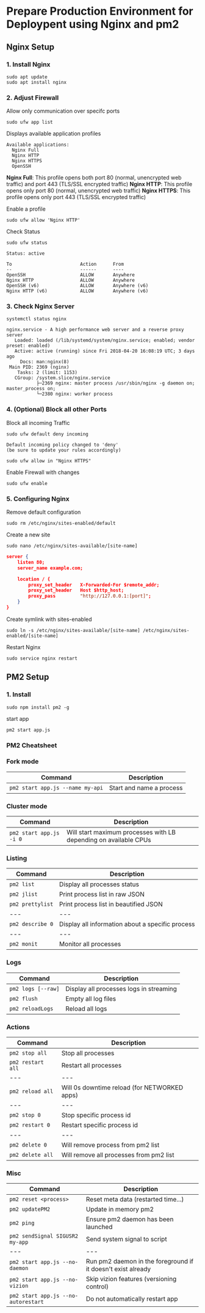 # Prepare Production Environment for Deploypent using Nginx and pm2
 
## Nginx Setup
### 1. Install Nginx
```
sudo apt update
sudo apt install nginx
```

### 2. Adjust Firewall
Allow only communication over specifc ports

```
sudo ufw app list
```
Displays available application profiles
```
Available applications:
  Nginx Full
  Nginx HTTP
  Nginx HTTPS
  OpenSSH
```

**Nginx Full**: This profile opens both port 80 (normal, unencrypted web traffic) and port 443 (TLS/SSL encrypted traffic)
**Nginx HTTP**: This profile opens only port 80 (normal, unencrypted web traffic)
**Nginx HTTPS**: This profile opens only port 443 (TLS/SSL encrypted traffic)

Enable a profile
```
sudo ufw allow 'Nginx HTTP'
```

Check Status
```
sudo ufw status
```
```
Status: active

To                         Action      From
--                         ------      ----
OpenSSH                    ALLOW       Anywhere                  
Nginx HTTP                 ALLOW       Anywhere                  
OpenSSH (v6)               ALLOW       Anywhere (v6)             
Nginx HTTP (v6)            ALLOW       Anywhere (v6)
```

### 3. Check Nginx Server
```
systemctl status nginx
```

```
nginx.service - A high performance web server and a reverse proxy server
   Loaded: loaded (/lib/systemd/system/nginx.service; enabled; vendor preset: enabled)
   Active: active (running) since Fri 2018-04-20 16:08:19 UTC; 3 days ago
     Docs: man:nginx(8)
 Main PID: 2369 (nginx)
    Tasks: 2 (limit: 1153)
   CGroup: /system.slice/nginx.service
           ├─2369 nginx: master process /usr/sbin/nginx -g daemon on; master_process on;
           └─2380 nginx: worker process
```

### 4. (Optional) Block all other Ports
Block all incoming Traffic
```
sudo ufw default deny incoming
```
```
Default incoming policy changed to 'deny'
(be sure to update your rules accordingly)
```

```
sudo ufw allow in "Nginx HTTPS"
```
Enable Firewall with changes
```
sudo ufw enable
```

### 5. Configuring Nginx
Remove default configuration
```
sudo rm /etc/nginx/sites-enabled/default
```

Create a new site
```
sudo nano /etc/nginx/sites-available/[site-name]
```

```json
server {
    listen 80;
    server_name example.com;

    location / {
        proxy_set_header   X-Forwarded-For $remote_addr;
        proxy_set_header   Host $http_host;
        proxy_pass         "http://127.0.0.1:[port]";
    }
}
```

Create symlink with sites-enabled
```
sudo ln -s /etc/nginx/sites-available/[site-name] /etc/nginx/sites-enabled/[site-name]
```
Restart Nginx
```
sudo service nginx restart
```

## PM2 Setup

### 1. Install
```
sudo npm install pm2 -g
```

start app

```
pm2 start app.js
```

### PM2 Cheatsheet

### Fork mode

| Command                          | Description              |
| ---                              | ---                      |
| `pm2 start app.js --name my-api` | Start and name a process |

### Cluster mode

| Command                 | Description                                                        |
| ---                     | ---                                                                |
| `pm2 start app.js -i 0` | Will start maximum processes with LB depending on available CPUs	 |

### Listing

| Command          | Description                                         |
| ---              | ---                                                 |
| `pm2 list`       | Display all processes status                        |
| `pm2 jlist`      | Print process list in raw JSON                      |
| `pm2 prettylist` | Print process list in beautified JSON               |
| ---              | ---                                                 |
| `pm2 describe 0` | Display all information about a specific process	 |
| ---              | ---                                                 |
| `pm2 monit`      | Monitor all processes                               |

### Logs

| Command            | Description                               |
| ---                | ---                                       |
| `pm2 logs [--raw]` | Display all processes logs in streaming	 |
| `pm2 flush`        | Empty all log files                       |
| `pm2 reloadLogs`	 | Reload all logs                           |

### Actions

| Command           | Description                                    |
| ---               | ---                                            |
| `pm2 stop all`    | Stop all processes                             |
| `pm2 restart all` | Restart all processes                          |
| ---               | ---                                            |
| `pm2 reload all`  | Will 0s downtime reload (for NETWORKED apps)	 |
| ---               | ---                                            |
| `pm2 stop 0`      | Stop specific process id                       |
| `pm2 restart 0`   | Restart specific process id                    |
| ---               | ---                                            |
| `pm2 delete 0`    | Will remove process from pm2 list              |
| `pm2 delete all`  | Will remove all processes from pm2 list        |

### Misc

| Command                             | Description                                                    |
| ---                                 | ---                                                            |
| `pm2 reset <process>`               | Reset meta data (restarted time...)                            |
| `pm2 updatePM2`                     | Update in memory pm2                                           |
| `pm2 ping`                          | Ensure pm2 daemon has been launched                            |
| `pm2 sendSignal SIGUSR2 my-app`     | Send system signal to script                                   |
| ---                                 | ---                                                            |
| `pm2 start app.js --no-daemon`      | Run pm2 daemon in the foreground if it doesn't exist already	 |
| `pm2 start app.js --no-vizion`      | Skip vizion features (versioning control)                      |
| `pm2 start app.js --no-autorestart` | Do not automatically restart app                               |